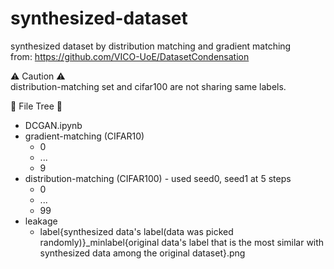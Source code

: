 # synthesized-dataset
synthesized dataset by distribution matching and gradient matching  
from: https://github.com/VICO-UoE/DatasetCondensation  

⚠️ Caution ⚠️  
distribution-matching set and cifar100 are not sharing same labels.  

📁 File Tree 📁  
- DCGAN.ipynb  
- gradient-matching (CIFAR10)  
    - 0  
    - ...  
    - 9  
- distribution-matching (CIFAR100) - used seed0, seed1 at 5 steps  
    - 0  
    - ...  
    - 99  
- leakage
    - label{synthesized data's label(data was picked randomly)}_minlabel{original data's label that is the most similar with synthesized data among the original dataset}.png
